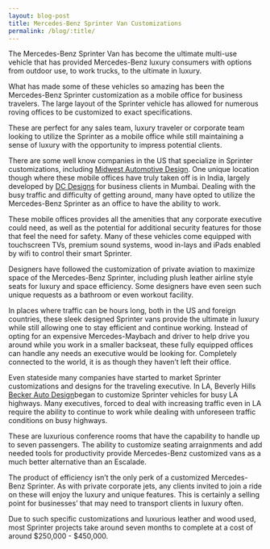 ```yaml
---
layout: blog-post
title: Mercedes-Benz Sprinter Van Customizations
permalink: /blog/:title/
---
```


<p>The Mercedes-Benz Sprinter Van has become the ultimate multi-use vehicle that has provided Mercedes-Benz luxury consumers with options from outdoor use, to work trucks, to the ultimate in luxury.</p>

<p>What has made some of these vehicles so amazing has been the Mercedes-Benz Sprinter customization as a mobile office for business travelers. The large layout of the Sprinter vehicle has allowed for numerous roving offices to be customized to exact specifications.</p>

<p>These are perfect for any sales team, luxury traveler or corporate team looking to utilize the Sprinter as a mobile office while still maintaining a sense of luxury with the opportunity to impress potential clients.</p>

<p>There are some well know companies in the US that specialize in Sprinter customizations, including <a rel ="nofollow" href="https://midwestautomotivedesigns.com/">Midwest Automotive Design</a>. One unique location though where these mobile offices have truly taken off is in India, largely developed by <a rel="nofollow" href="http://www.dcdesign.co.in/">DC Designs</a> for business clients in Mumbai. Dealing with the busy traffic and difficulty of getting around, many have opted to utilize the Mercedes-Benz Sprinter as an office to have the ability to work.</p>

<p>These mobile offices provides all the amenities that any corporate executive could need, as well as the potential for additional security features for those that feel the need for safety. Many of these vehicles come equipped with touchscreen TVs, premium sound systems, wood in-lays and iPads enabled by wifi to control their smart Sprinter.</p>

<p>Designers have followed the customization of private aviation to maximize space of the Mercedes-Benz Sprinter, including plush leather airline style seats for luxury and space efficiency. Some designers have even seen such unique requests as a bathroom or even workout facility.</p>

<p>In places where traffic can be hours long, both in the US and foreign countries, these sleek designed Sprinter vans provide the ultimate in luxury while still allowing one to stay efficient and continue working. Instead of opting for an expensive Mercedes-Maybach and driver to help drive you around while you work in a smaller backseat, these fully equipped offices can handle any needs an executive would be looking for. Completely connected to the world, it is as though they haven’t left their office.</p>

<p>Even stateside many companies have started to market Sprinter customizations and designs for the traveling executive. In LA, Beverly Hills <a rel="nofollow" href="http://www.beckerautodesign.com/">Becker Auto Design</a>began to customize Sprinter vehicles for busy LA highways. Many executives, forced to deal with increasing traffic even in LA require the ability to continue to work while dealing with unforeseen traffic conditions on busy highways.</p>

<p>These are luxurious conference rooms that have the capability to handle up to seven passengers. The ability to customize seating arraignments and add needed tools for productivity provide Mercedes-Benz customized vans as a much better alternative than an Escalade.</p>

<p>The product of efficiency isn’t the only perk of a customized Mercedes-Benz Sprinter. As with private corporate jets, any clients invited to join a ride on these will enjoy the luxury and unique features. This is certainly a selling point for businesses’ that may need to transport clients in luxury often.</p>

<p>Due to such specific customizations and luxurious leather and wood used, most Sprinter projects take around seven months to complete at a cost of around $250,000 - $450,000.</p>